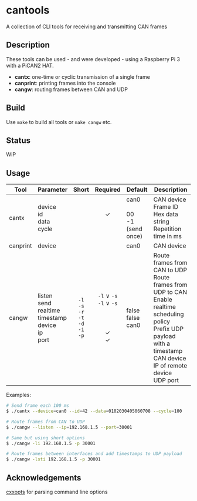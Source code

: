 # cantools
A collection of CLI tools for receiving and transmitting CAN frames

Description
---
These tools can be used - and were developed - using a Raspberry Pi 3 with a PiCAN2 HAT.
* __cantx__: one-time or cyclic transmission of a single frame
* __canprint__: printing frames into the console
* __cangw__: routing frames between CAN and UDP

Build
---
Use `make` to build all tools or `make cangw` etc.

Status
---
WIP

Usage
---
| Tool | Parameter | Short | Required | Default | Description |
| ---- | --------- | :---: | :------: | ------- | ----------- |
| cantx | device<br>id<br>data<br>cycle | <br><br><br> | <br>✓<br><br><br> | can0<br><br>00<br>-1 (send once) | CAN device<br>Frame ID<br>Hex data string<br>Repetition time in ms |
| canprint | device | | | can0 | CAN device |
| cangw | listen<br>send<br>realtime<br>timestamp<br>device<br>ip<br>port | `-l`<br> `-s`<br> `-r`<br> `-t`<br> `-d`<br> `-i`<br> `-p` | `-l` ∨ `-s`<br>`-l` ∨ `-s`<br><br><br><br>✓<br>✓ | <br><br>false<br>false<br>can0<br><br><br> | Route frames from CAN to UDP<br>Route frames from UDP to CAN<br>Enable realtime scheduling policy<br>Prefix UDP payload with a timestamp<br>CAN device<br>IP of remote device<br>UDP port |



Examples:
```bash
# Send frame each 100 ms
$ ./cantx --device=can0 --id=42 --data=0102030405060708 --cycle=100

# Route frames from CAN to UDP
$ ./cangw --listen --ip=192.168.1.5 --port=30001

# Same but using short options
$ ./cangw -li 192.168.1.5 -p 30001

# Route frames between interfaces and add timestamps to UDP payload
$ ./cangw -lsti 192.168.1.5 -p 30001
```

Acknowledgements
---
[cxxopts](https://github.com/jarro2783/cxxopts) for parsing command line options
